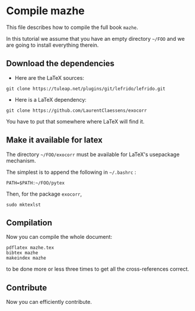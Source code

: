 # Compile mazhe

This file describes how to compile the full book `mazhe`.

In this tutorial we assume that you have an empty directory `~/FOO` and we are going to install everything therein.

## Download the dependencies

- Here are the LaTeX sources:
```
git clone https://tuleap.net/plugins/git/lefrido/lefrido.git
```
- Here is a LaTeX dependency:
```
git clone https://github.com/LaurentClaessens/exocorr
```
You have to put that somewhere where LaTeX will find it.

## Make it available for latex

The directory `~/FOO/exocorr` must be available for LaTeX's usepackage mechanism.

The simplest is to append the following in `~/.bashrc` :
```
PATH=$PATH:~/FOO/pytex
```

Then, for the package `exocorr`,
```
sudo mktexlst
```

## Compilation

Now you can compile the whole document:
```
pdflatex mazhe.tex
bibtex mazhe
makeindex mazhe
```
to be done more or less three times to get all the cross-references correct.

## Contribute

Now you can efficiently contribute.
